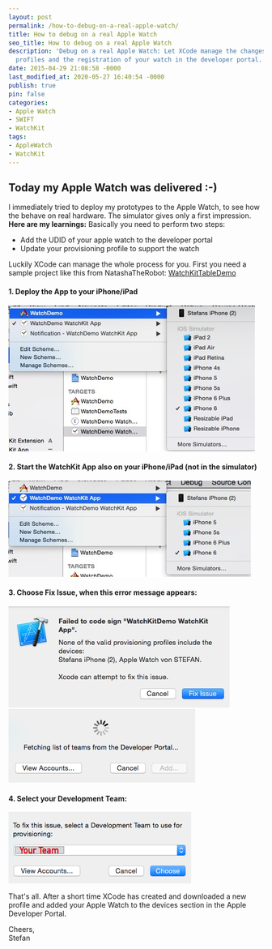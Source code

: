 ```yaml
---
layout: post
permalink: /how-to-debug-on-a-real-apple-watch/
title: How to debug on a real Apple Watch
seo_title: How to debug on a real Apple Watch
description: 'Debug on a real Apple Watch: Let XCode manage the changes on your provisioning
  profiles and the registration of your watch in the developer portal.'
date: 2015-04-29 21:08:58 -0000
last_modified_at: 2020-05-27 16:40:54 -0000
publish: true
pin: false
categories:
- Apple Watch
- SWIFT
- WatchKit
tags:
- AppleWatch
- WatchKit
---
```

## Today my Apple Watch was delivered :-)

I immediately tried to deploy my prototypes to the Apple Watch, to see how the behave on real hardware. The simulator gives only a first impression. **Here are my learnings:** Basically you need to perform two steps:

  * Add the UDID of your apple watch to the developer portal
  * Update your provisioning profile to support the watch

Luckily XCode can manage the whole process for you.  First you need a sample project like this from NatashaTheRobot: [WatchKitTableDemo](https://github.com/NatashaTheRobot/WatchKitTableDemo) 

#### 1. Deploy the App to your iPhone/iPad
![Debug Apple Watch part1](/assets/2015/04/Screen-Shot-2015-04-29-at-22.53.24-1.jpg)

#### 2. Start the WatchKit App also on your iPhone/iPad (not in the simulator)
![Debug Apple Watch part2](/assets/2015/04/Screen-Shot-2015-04-29-at-22.55.14-1.jpg)

#### 3. Choose Fix Issue, when this error message appears:
![WatchKit Error Message](/assets/2015/04/watch1-1.jpg) ![Select team from Apple Developer Portal](/assets/2015/04/watch2.png)

#### 4. Select your Development Team:
![watch3](/assets/2015/04/watch3.png)

That's all. After a short time XCode has created and downloaded a new profile and added your Apple Watch to the devices section in the Apple Developer Portal.

Cheers,    
Stefan 
